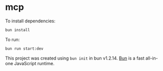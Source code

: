 # mcp

To install dependencies:

```bash
bun install
```

To run:

```bash
bun run start:dev
```

This project was created using `bun init` in bun v1.2.14. [Bun](https://bun.sh) is a fast all-in-one JavaScript runtime.
